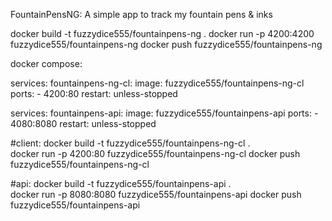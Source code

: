 FountainPensNG: A simple app to track my fountain pens & inks

docker build -t fuzzydice555/fountainpens-ng .
docker run -p 4200:4200 fuzzydice555/fountainpens-ng
docker push fuzzydice555/fountainpens-ng

docker compose:

services:
    fountainpens-ng-cl:
        image: fuzzydice555/fountainpens-ng-cl
        ports:
          - 4200:80
        restart: unless-stopped

services:
    fountainpens-api:
        image: fuzzydice555/fountainpens-api
        ports:
          - 4080:8080
        restart: unless-stopped

#client:
docker build -t fuzzydice555/fountainpens-ng-cl .      
docker run -p 4200:80 fuzzydice555/fountainpens-ng-cl
docker push fuzzydice555/fountainpens-ng-cl

#api:
docker build -t fuzzydice555/fountainpens-api .      
docker run -p 8080:8080 fuzzydice555/fountainpens-api
docker push fuzzydice555/fountainpens-api